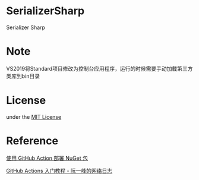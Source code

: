 # SerializerSharp

Serializer Sharp

# Note

VS2019将Standard项目修改为控制台应用程序，运行的时候需要手动加载第三方类库到bin目录

# License

under the [MIT License](https://github.com/Wagsn/SerializerSharp/blob/master/LICENSE)

# Reference

[使用 GitHub Action 部署 NuGet 包](http://gaufung.com/post/ji-zhu/how-to-use-github-action)

[GitHub Actions 入门教程 - 阮一峰的网络日志](http://www.ruanyifeng.com/blog/2019/09/getting-started-with-github-actions.html)
